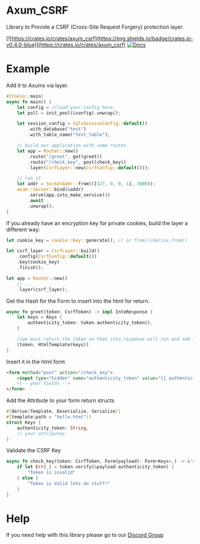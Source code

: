 # Axum_CSRF

Library to Provide a CSRF (Cross-Site Request Forgery) protection layer.

[![https://crates.io/crates/axum_csrf](https://img.shields.io/badge/crates.io-v0.4.0-blue)](https://crates.io/crates/axum_csrf)
[![Docs](https://docs.rs/axum_csrf/badge.svg)](https://docs.rs/axum_csrf)

# Example

Add it to Axums via layer.
```rust
#[tokio::main]
async fn main() {
    let config = //load your config here.
    let poll = init_pool(&config).unwrap();

    let session_config = SqlxSessionConfig::default()
        .with_database("test")
        .with_table_name("test_table");

    // build our application with some routes
    let app = Router::new()
        .route("/greet", get(greet))
        .route("/check_key", post(check_key))
        .layer(CsrfLayer::new(CsrfConfig::default()));

    // run it
    let addr = SocketAddr::from(([127, 0, 0, 1], 3000));
    axum::Server::bind(&addr)
        .serve(app.into_make_service())
        .await
        .unwrap();
}
```

If you already have an encryption key for private cookies, build the layer a different way:
```rust
let cookie_key = cookie::Key::generate(); // or from()/derive_from()

let csrf_layer = CsrfLayer::build()
    .config(CsrfConfig::default())
    .key(cookie_key)
    .finish();

let app = Router::new()
    // ...
    .layer(csrf_layer);
```

Get the Hash for the Form to insert into the html for return.
```rust
async fn greet(token: CsrfToken) -> impl IntoResponse {
    let keys = Keys {
        authenticity_token: token.authenticity_token(),
    }

    //we must return the token so that into_response will run and add it to our response cookies.
    (token, HtmlTemplate(keys))
}
```

Insert it in the html form
```html
<form method="post" action="/check_key">
    <input type="hidden" name="authenticity_token" value="{{ authenticity_token }}"/>
    <!-- your fields -->
</form>
```

Add the Attribute to your form return structs
```rust
#[derive(Template, Deserialize, Serialize)]
#[template(path = "hello.html")]
struct Keys {
    authenticity_token: String,
    // your attributes
}
```

Validate the CSRF Key
```rust
async fn check_key(token: CsrfToken, Form(payload): Form<Keys>,) -> &'static str {
    if let Err(_) = token.verify(&payload.authenticity_token) {
        "Token is invalid"
    } else {
        "Token is Valid lets do stuff!"
    }
}
```

# Help

If you need help with this library please go to our [Discord Group](https://discord.gg/xKkm7UhM36)

